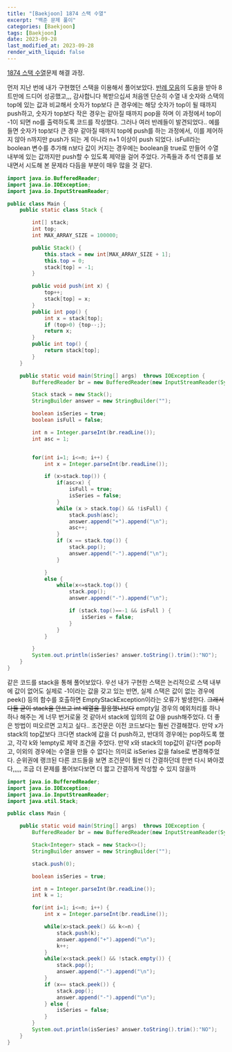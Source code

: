 ```yaml
---
title: "[Baekjoon] 1874 스택 수열"
excerpt: "백준 문제 풀이"
categories: [Baekjoon]
tags: [Baekjoon]
date: 2023-09-28
last_modified_at: 2023-09-28
render_with_liquid: false
---
```


[1874 스택 수열](https://www.acmicpc.net/problem/1874)문제 해결 과정.

먼저 지난 번에 내가 구현했던 스택을 이용해서 풀어보았다.
[반례 모음](https://www.acmicpc.net/board/view/107419)의 도움을 받아 8트만에 드디어 성공했고,,, 감사합니다 복받으십셔
처음엔 단순히 수열 내 숫자와 스택의 top에 있는 값과 비교해서 숫자가 top보다 큰 경우에는 해당 숫자가 top이 될 때까지 push하고, 숫자가 top보다 작은 경우는 같아질 때까지 pop을 하며 이 과정에서 top이 -1이 되면 no를 출력하도록 코드를 작성했다.
그러나 여러 반례들이 발견되었다.. 예를 들면 숫자가 top보다 큰 경우 같아질 때까지 top에 push를 하는 과정에서, 이를 제어하지 않아 n까지만 push가 되는 게 아니라 n+1 이상이 push 되었다. isFull라는 boolean 변수를 추가해 n보다 값이 커지는 경우에는 boolean을 true로 만들어 수열 내부에 있는 값까지만 push할 수 있도록 제약을 걸어 주었다.
가족들과 추석 연휴를 보내면서 시도해 본 문제라 다듬을 부분이 매우 많을 것 같다.

```java
import java.io.BufferedReader;
import java.io.IOException;
import java.io.InputStreamReader;

public class Main {
    public static class Stack {

        int[] stack;
        int top;
        int MAX_ARRAY_SIZE = 100000;

        public Stack() {
            this.stack = new int[MAX_ARRAY_SIZE + 1];
            this.top = 0;
            stack[top] = -1;
        }

        public void push(int x) {
            top++;
            stack[top] = x;
        }
        public int pop() {
            int x = stack[top];
            if (top>0) {top--;};
            return x;
        }
        public int top() {
            return stack[top];
        }
    }

    public static void main(String[] args)  throws IOException {
        BufferedReader br = new BufferedReader(new InputStreamReader(System.in));

        Stack stack = new Stack();
        StringBuilder answer = new StringBuilder("");

        boolean isSeries = true;
        boolean isFull = false;

        int n = Integer.parseInt(br.readLine());
        int asc = 1;


        for(int i=1; i<=n; i++) {
            int x = Integer.parseInt(br.readLine());

            if (x>stack.top()) {
                if(asc>x) {
                    isFull = true;
                    isSeries = false;
                }
                while (x > stack.top() && !isFull) {
                    stack.push(asc);
                    answer.append("+").append("\n");
                    asc++;
                }
                if (x == stack.top()) {
                    stack.pop();
                    answer.append("-").append("\n");
                }

            }
            else {
                while(x<=stack.top()) {
                    stack.pop();
                    answer.append("-").append("\n");

                    if (stack.top()==-1 && isFull ) {
                        isSeries = false;
                    }
                }
            }

        }
        System.out.println(isSeries? answer.toString().trim():"NO");
    }
}
```

같은 코드를 stack을 통해 풀어보았다. 우선 내가 구현한 스택은 논리적으로 스택 내부에 값이 없어도 실제로 -1이라는 값을 갖고 있는 반면, 실제 스택은 값이 없는 경우에 peek() 등의 함수를 호출하면 EmptyStackException이라는 오류가 발생한다.
~~그래서 다들 굳이 stack을 안쓰고 int 배열을 활용했나보다~~ empty일 경우의 예외처리를 하나하나 해주는 게 너무 번거로울 것 같아서 stack에 임의의 값 0을 push해주었다. 더 좋은 방법이 떠오르면 고치고 싶다..
조건문은 이전 코드보다는 훨씬 간결해졌다. 만약 x가 stack의 top값보다 크다면 stack에 값을 더 push하고, 반대의 경우에는 pop하도록 했고, 각각 k와 !empty로 제약 조건을 주었다. 만약 x와 stack의 top값이 같다면 pop하고, 이외의 경우에는 수열을 만들 수 없다는 의미로 isSeries 값을 false로 변경해주었다.
순위권에 랭크된 다른 코드들을 보면 조건문이 훨씬 더 간결하던데 한번 다시 봐야겠다,,,,, 조금 더 문제를 풀어보다보면 더 짧고 간결하게 작성할 수 있지 않을까


```java
import java.io.BufferedReader;
import java.io.IOException;
import java.io.InputStreamReader;
import java.util.Stack;

public class Main {

    public static void main(String[] args)  throws IOException {
        BufferedReader br = new BufferedReader(new InputStreamReader(System.in));

        Stack<Integer> stack = new Stack<>();
        StringBuilder answer = new StringBuilder("");

        stack.push(0);

        boolean isSeries = true;

        int n = Integer.parseInt(br.readLine());
        int k = 1;

        for(int i=1; i<=n; i++) {
            int x = Integer.parseInt(br.readLine());

            while(x>stack.peek() && k<=n) {
                stack.push(k);
                answer.append("+").append("\n");
                k++;
            }
            while(x<stack.peek() && !stack.empty()) {
                stack.pop();
                answer.append("-").append("\n");
            }
            if (x== stack.peek()) {
                stack.pop();
                answer.append("-").append("\n");
            } else {
                isSeries = false;
            }
        }
        System.out.println(isSeries? answer.toString().trim():"NO");
    }
}
```